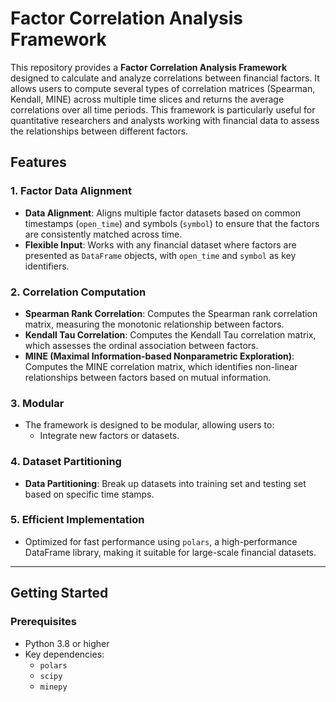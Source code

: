 # Factor Correlation Analysis Framework

This repository provides a **Factor Correlation Analysis Framework** designed to calculate and analyze correlations between financial factors. It allows users to compute several types of correlation matrices (Spearman, Kendall, MINE) across multiple time slices and returns the average correlations over all time periods. This framework is particularly useful for quantitative researchers and analysts working with financial data to assess the relationships between different factors.

## Features

### 1. **Factor Data Alignment**
- **Data Alignment**: Aligns multiple factor datasets based on common timestamps (`open_time`) and symbols (`symbol`) to ensure that the factors are consistently matched across time.
- **Flexible Input**: Works with any financial dataset where factors are presented as `DataFrame` objects, with `open_time` and `symbol` as key identifiers.

### 2. **Correlation Computation**
- **Spearman Rank Correlation**: Computes the Spearman rank correlation matrix, measuring the monotonic relationship between factors.
- **Kendall Tau Correlation**: Computes the Kendall Tau correlation matrix, which assesses the ordinal association between factors.
- **MINE (Maximal Information-based Nonparametric Exploration)**: Computes the MINE correlation matrix, which identifies non-linear relationships between factors based on mutual information.

### 3. **Modular**
- The framework is designed to be modular, allowing users to:
  - Integrate new factors or datasets.

### 4. **Dataset Partitioning**
- **Data Partitioning**: Break up datasets into training set and testing set based on specific time stamps.

### 5. **Efficient Implementation**
- Optimized for fast performance using `polars`, a high-performance DataFrame library, making it suitable for large-scale financial datasets.

---

## Getting Started

### Prerequisites

- Python 3.8 or higher
- Key dependencies:
  - `polars`
  - `scipy`
  - `minepy`

